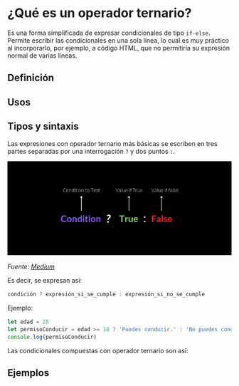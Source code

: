 # ¿Qué es un operador ternario?

Es una forma simplificada de expresar condicionales de tipo `if-else`. Permite escribir las condicionales en una sola línea, lo cual es muy práctico al incorporarlo, por ejemplo, a código HTML, que no permitiría su expresión normal de varias líneas.


## Definición

## Usos

## Tipos y sintaxis

Las expresiones con operador ternario más básicas se escriben en tres partes separadas por una interrogación `?` y dos puntos `:`.

![alt text](image-1.png)

*Fuente: [Medium](https://sushantsy.medium.com/mastering-ternary-operators-in-javascript-a-comprehensive-guide-with-interactive-examples-5eab30fca1d0)*

Es decir, se expresan así:

```JavaScript
condición ? expresión_si_se_cumple : expresión_si_no_se_cumple
```

Ejemplo:

```JavaScript
let edad = 25
let permisoConducir = edad >= 18 ? 'Puedes conducir.' : 'No puedes conducir.' // Esta es la expresión con operador ternario
console.log(permisoConducir)
```

Las condicionales compuestas con operador ternario son así:

## Ejemplos
